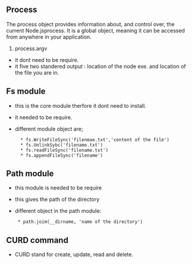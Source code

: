 Process
-----

The process object provides information about, and control over, the current Node.jsprocess. It is a global object, meaning it can be accessed from anywhere in your application.

1) process.argv

* it dont need to be require.
* it five two standered output : location of the node exe. and location of the file you are in.


Fs module
--

* this is the core module therfore it dont need to install.
* it needed to be require.
* different module object are;
    
        * fs.WriteFileSync('filenmae.txt','content of the file')
        * fs.UnlinkSybc('filename.txt')
        * fs.readFileSync('filename.txt')
        * fs.appendFileSync('filename')
    
        
        
        
Path module
--
* this module is needed to be require
* this gives the path of the directory
* different object in the path module:

       * path.joim(__dirname, 'name of the directory')


CURD   command
--

* CURD  stand for create, update, read and delete.
